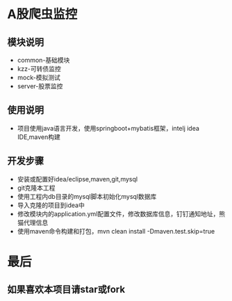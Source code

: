 # A股爬虫监控

## 模块说明
- common-基础模块
- kzz-可转债监控
- mock-模拟测试
- server-股票监控

## 使用说明
- 项目使用java语言开发，使用springboot+mybatis框架，intelj idea IDE,maven构建

## 开发步骤
- 安装或配置好idea/eclipse,maven,git,mysql
- git克隆本工程
- 使用工程内db目录的mysql脚本初始化mysql数据库
- 导入克隆的项目到idea中
- 修改模块内的application.yml配置文件，修改数据库信息，钉钉通知地址，熊猫代理信息
- 使用maven命令构建和打包，mvn clean install -Dmaven.test.skip=true

# 最后
## 如果喜欢本项目请star或fork
